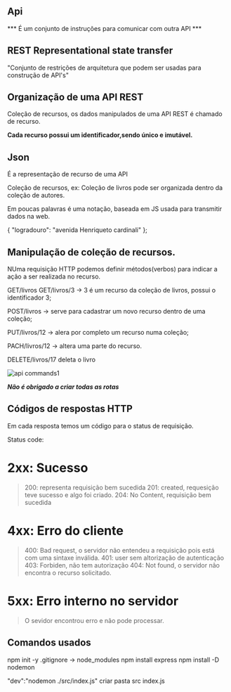 ## Api
*** É um conjunto de instruções para comunicar com outra API ***

## REST Representational state transfer

"Conjunto de restrições de arquitetura que podem ser usadas para construção de API's"

## Organização de uma API REST

Coleção de recursos, os dados manipulados de uma API REST é chamado de recurso.

**Cada recurso possui um identificador,sendo único e imutável.**

## Json
É a representação de recurso de uma API

Coleção de recursos, ex: Coleção de livros pode ser organizada dentro da coleção de autores.

Em poucas palavras é uma notação, baseada em JS usada para transmitir dados na web.

{
  "logradouro": "avenida Henriqueto cardinali"
};

## Manipulação de coleção de recursos.

NUma requisição HTTP podemos definir métodos(verbos) para indicar a ação a ser realizada no recurso.

GET/livros
GET/livros/3 -> 3 é um recurso da coleção de livros, possui o identificador 3;

POST/livros -> serve para cadastrar um novo recurso dentro de uma coleção;

PUT/livros/12 -> alera por completo um recurso numa coleção;

PACH/livros/12 -> altera uma parte do recurso.

DELETE/livros/17 deleta o livro

![api commands1](image-1.png)

***Não é obrigado a criar todas as rotas***

## Códigos de respostas HTTP

Em cada resposta temos um código para o status de requisição.

Status code:
# 2xx: Sucesso
>200: representa requisição bem sucedida
>201: created, requesição teve sucesso e algo foi criado.
>204: No Content, requisição bem sucedida
# 4xx: Erro do cliente
>400: Bad request, o servidor não entendeu a requisição pois está com uma sintaxe inválida.
>401: user sem altorização de autenticação
>403: Forbiden, não tem autorização 
>404: Not found, o servidor não encontra o recurso solicitado.
# 5xx: Erro interno no servidor
> O sevidor encontrou erro e não pode processar.

## Comandos usados 
npm init -y
.gitignore -> node_modules
npm install express
npm install -D nodemon 

"dev":"nodemon ./src/index.js"
criar pasta src
index.js
